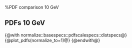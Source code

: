 %PDF comparison 10 GeV

PDFs 10 GeV
------------------
{@with normalize::basespecs::pdfscalespecs::distspecs@}
{@plot_pdfs(normalize_to=1)@}
{@endwith@}
